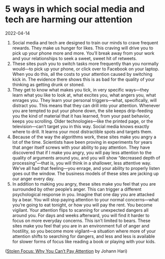 # 5 ways in which social media and tech are harming our attention

2022-04-14

1. Social media and tech are designed to train our minds to crave frequent rewards. They make us hunger for likes. This craving will drive you to pick up your phone more and more. You’ll break away from your work and your relationships to seek a sweet, sweet hit of retweets.
2. These sites push you to switch tasks more frequently than you normally would—to pick up your phone, or click over to Facebook on your laptop. When you do this, all the costs to your attention caused by switching kick in. The evidence there shows this is as bad for the quality of your thinking as getting drunk or stoned.
3. They get to know what makes you tick, in very specific ways—they learn what you like to look at, what excites you, what angers you, what enrages you. They learn your personal triggers—what, specifically, will distract you. This means that they can drill into your attention. Whenever you are tempted to put your phone down, the site keeps drip-feeding you the kind of material that it has learned, from your past behavior, keeps you scrolling. Older technologies—like the printed page, or the television—can’t target you in this way. Social media knows exactly where to drill. It learns your most distractible spots and targets them.
4. Because of the way the algorithms work, these sites make you angry a lot of the time. Scientists have been proving in experiments for years that anger itself screws with your ability to pay attention. They have discovered that if I make you angry, you will pay less attention to the quality of arguments around you, and you will show “decreased depth of processing”—that is, you will think in a shallower, less attentive way. We’ve all had that feeling—you enrage, and your ability to properly listen goes out the window. The business models of these sites are jacking up our anger every day.
5. In addition to making you angry, these sites make you feel that you are surrounded by other people’s anger. This can trigger a different psychological response in you. Imagine that one day you are attacked by a bear. You will stop paying attention to your normal concerns—what you’re going to eat tonight, or how you will pay the rent. You become vigilant. Your attention flips to scanning for unexpected dangers all around you. For days and weeks afterward, you will find it harder to focus on more everyday concerns. This isn’t limited to bears. These sites make you feel that you are in an environment full of anger and hostility, so you become more vigilant—a situation where more of your attention shifts to searching for dangers, and less and less is available for slower forms of focus like reading a book or playing with your kids.

([Stolen Focus: Why You Can’t Pay Attention](https://www.goodreads.com/book/show/57933306-stolen-focus) by Johann Hari)